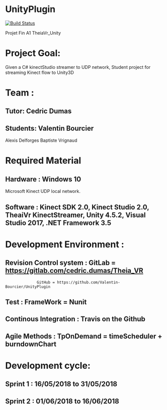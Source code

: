 # UnityPlugin 
[![Build Status](https://travis-ci.org/Valentin-Bourcier/UnityPlugin.svg?branch=master)](https://travis-ci.org/Valentin-Bourcier/UnityPlugin)

Projet Fin A1 TheiaVr_Unity

# Project Goal:
Given a C# kinectStudio streamer to UDP network, Student project for streaming Kinect flow to Unity3D

# Team : 
## Tutor: Cedric Dumas
## Students: Valentin Bourcier 
Alexis Delforges
Baptiste Vrignaud

# Required Material
## Hardware : Windows 10
Microsoft Kinect
UDP local network.
## Software : Kinect SDK 2.0, Kinect Studio 2.0, TheaiVr KinectStreamer, Unity 4.5.2, Visual Studio 2017, .NET Framework 3.5

# Development Environment : 
## Revision Control system : GitLab = https://gitlab.com/cedric.dumas/Theia_VR
		     	  GitHub = https://github.com/Valentin-Bourcier/UnityPlugin 
## Test : FrameWork  = Nunit
## Continous Integration : Travis on the Github
## Agile Methods : TpOnDemand = timeScheduler + burndownChart

# Development cycle:
## Sprint 1 : 16/05/2018 to 31/05/2018
## Sprint 2 : 01/06/2018 to 16/06/2018
